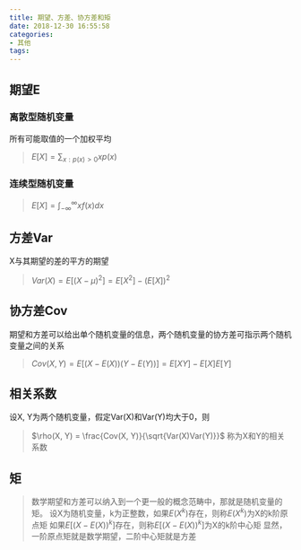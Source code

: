 ```yaml
---
title: 期望、方差、协方差和矩
date: 2018-12-30 16:55:58
categories:
- 其他
tags:
---
```


<script type="text/javascript" src="http://cdn.mathjax.org/mathjax/latest/MathJax.js?config=default"></script>
## 期望E
### 离散型随机变量
所有可能取值的一个加权平均
>$E[X]=\sum_{x:p(x)>0}xp(x)$

### 连续型随机变量
>$E[X] = \int_{-\infty}^{\infty}xf(x)dx$

## 方差Var
X与其期望的差的平方的期望
>$Var(X) = E[(X-\mu)^2] = E[X^2] - (E[X])^2$

## 协方差Cov
期望和方差可以给出单个随机变量的信息，两个随机变量的协方差可指示两个随机变量之间的关系
>$Cov(X, Y) = E[(X-E(X))(Y-E(Y))]=E[XY]-E[X]E[Y]$

## 相关系数
设X, Y为两个随机变量，假定Var(X)和Var(Y)均大于0，则
>$\rho(X, Y) = \frac{Cov(X, Y)}{\sqrt{Var(X)Var(Y)}}$
称为X和Y的相关系数

## 矩
>数学期望和方差可以纳入到一个更一般的概念范畴中，那就是随机变量的矩。
>设X为随机变量，k为正整数，如果$E(X^k)$存在，则称$E(X^k)$为X的k阶原点矩
>如果$E[(X-E(X))^k]$存在，则称$E[(X-E(X))^k]$为X的k阶中心矩
显然，一阶原点矩就是数学期望，二阶中心矩就是方差
